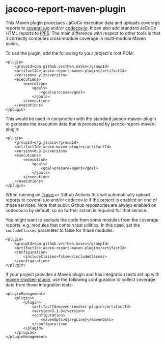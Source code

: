 # jacoco-report-maven-plugin

This Maven plugin processes JaCoCo execution data and uploads coverage reports to [coveralls.io](https://coveralls.io) and/or [codecov.io](https://codecov.io). It can also add standard JaCoCo HTML reports to [IPFS](https://ipfs.io). The main difference with respect to other tools is that it correctly computes cross-module coverage in multi-module Maven builds.

To use the plugin, add the following to your project's root POM:

    <plugin>
        <groupId>com.github.veithen.maven</groupId>
        <artifactId>jacoco-report-maven-plugin</artifactId>
        <version>x.y.z</version>
        <executions>
            <execution>
                <goals>
                    <goal>process</goal>
                </goals>
            </execution>
        </executions>
    </plugin>

This would be used in conjunction with the standard jacoco-maven-plugin to generate the execution data that is processed by jacoco-report-maven-plugin:

    <plugin>
        <groupId>org.jacoco</groupId>
        <artifactId>jacoco-maven-plugin</artifactId>
        <version>0.8.2</version>
        <executions>
            <execution>
                <goals>
                    <goal>prepare-agent</goal>
                </goals>
            </execution>
        </executions>
    </plugin>

When running on [Travis](https://travis-ci.org) or Github Actions this will automatically upload reports to coveralls.io and/or codecov.io if the project is enabled on one of these services. Note that public Github repositories are always enabled on codecov.io by default, so no further action is required for that service.

You might want to exclude the code from some modules from the coverage reports, e.g. modules that contain test utilities. In this case, set the `includeClasses` parameter to false for those modules:

    <plugin>
        <groupId>com.github.veithen.maven</groupId>
        <artifactId>jacoco-report-maven-plugin</artifactId>
        <configuration>
            <includeClasses>false</includeClasses>
        </configuration>
    </plugin>

If your project provides a Maven plugin and has integration tests set up with [maven-invoker-plugin](https://maven.apache.org/plugins/maven-invoker-plugin/), use the following configuration to collect coverage data from those integration tests:

    <pluginManagement>
        <plugins>
            <plugin>
                <artifactId>maven-invoker-plugin</artifactId>
                <version>3.1.0</version>
                <configuration>
                    <mavenOpts>${argLine}</mavenOpts>
                </configuration>
            </plugin>
        </plugins>
    </pluginManagement>
